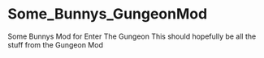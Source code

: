 # Some_Bunnys_GungeonMod
Some Bunnys Mod for Enter The Gungeon
This should hopefully be all the stuff from the Gungeon Mod
